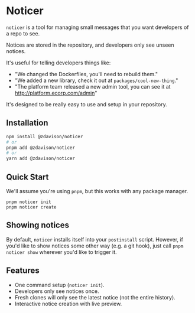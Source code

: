 # Noticer

`noticer` is a tool for managing small messages that you want developers of a repo to see.

Notices are stored in the repository, and developers only see unseen notices.

It's useful for telling developers things like:

- "We changed the Dockerfiles, you'll need to rebuild them."
- "We added a new library, check it out at `packages/cool-new-thing`."
- "The platform team released a new admin tool, you can see it at http://platform.ecorp.com/admin"

It's designed to be really easy to use and setup in your repository.

## Installation

```bash
npm install @zdavison/noticer
# or
pnpm add @zdavison/noticer
# or
yarn add @zdavison/noticer
```

## Quick Start

We'll assume you're using `pnpm`, but this works with any package manager.

```
pnpm noticer init
pnpm noticer create
```

## Showing notices

By default, `noticer` installs itself into your `postinstall` script.
However, if you'd like to show notices some other way (e.g. a git hook), just call `pnpm noticer show` wherever you'd like to trigger it.

## Features

- One command setup (`noticer init`).
- Developers only see notices once.
- Fresh clones will only see the latest notice (not the entire history).
- Interactive notice creation with live preview.